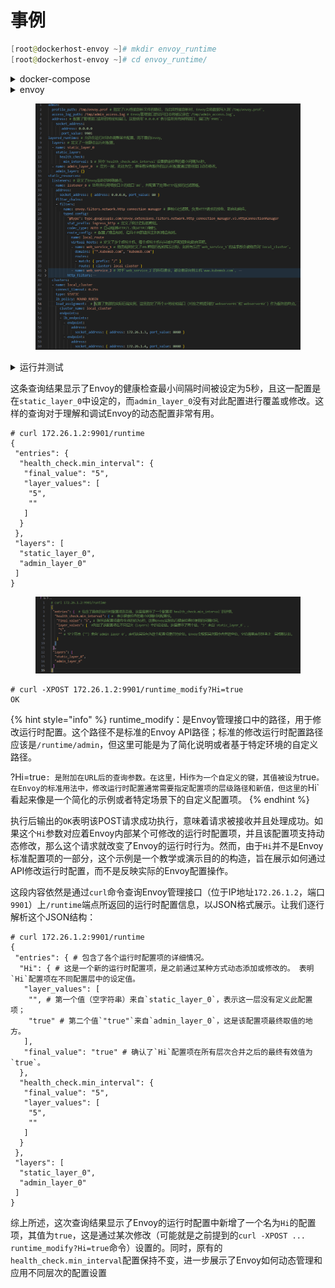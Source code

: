 # 事例

```powershell
[root@dockerhost-envoy ~]# mkdir envoy_runtime
[root@dockerhost-envoy ~]# cd envoy_runtime/
```



<details>

<summary>docker-compose</summary>

```powershell
# vim docker-compose.yaml
# cat docker-compose.yaml
version: '3.3'
services:
  envoy:
    image: envoyproxy/envoy:v1.30.1
    volumes:
    - ./envoy.yaml:/etc/envoy/envoy.yaml
    networks:
      envoymesh:
        ipv4_address: 172.26.1.2
        aliases:
        - front-proxy
    depends_on:
    - webserver01
    - webserver02
  webserver01:
    image: www.kubemsb.com/envoy/demoapp:v1.0
    environment:
      - PORT=8080
    hostname: webserver01
    networks:
      envoymesh:
        ipv4_address: 172.26.1.3
        aliases:
        - webserver01
  webserver02:
    image: www.kubemsb.com/envoy/demoapp:v1.0
    environment:
      - PORT=8080
    hostname: webserver02
    networks:
      envoymesh:
        ipv4_address: 172.26.1.4
        aliases:
        - webserver02
networks:
  envoymesh:
    driver: bridge
    ipam:
      config:
        - subnet: 172.26.1.0/24
```



</details>

<details>

<summary>envoy</summary>

```powershell
# vim envoy.yaml
# cat envoy.yaml
admin:
  profile_path: /tmp/envoy.prof
  access_log_path: /tmp/admin_access.log
  address:
    socket_address:
       address: 0.0.0.0
       port_value: 9901

layered_runtime:
  layers:
  - name: static_layer_0
    static_layer:
      health_check:
        min_interval: 5
  - name: admin_layer_0
    admin_layer: {}

static_resources:
  listeners:
  - name: listener_0
    address:
      socket_address: { address: 0.0.0.0, port_value: 80 }
    filter_chains:
    - filters:
      - name: envoy.filters.network.http_connection_manager
        typed_config:
          "@type": type.googleapis.com/envoy.extensions.filters.network.http_connection_manager.v3.HttpConnectionManager
          stat_prefix: ingress_http
          codec_type: AUTO
          route_config:
            name: local_route
            virtual_hosts:
            - name: web_service_1
              domains: ["*.kubemsb.com", "kubemsb.com"]
              routes:
              - match: { prefix: "/" }
                route: { cluster: local_cluster }
            - name: web_service_2
              domains: ["*.kubex.com","kubex.com"]
              routes:
              - match: { prefix: "/" }
                redirect:
                  host_redirect: "www.kubemsb.com"
          http_filters:
          - name: envoy.filters.http.router
            typed_config:
              "@type": type.googleapis.com/envoy.extensions.filters.http.router.v3.Router
  
  clusters:
  - name: local_cluster
    connect_timeout: 0.25s
    type: STATIC
    lb_policy: ROUND_ROBIN
    load_assignment:
      cluster_name: local_cluster
      endpoints:
      - lb_endpoints:
        - endpoint:
            address:
              socket_address: { address: 172.26.1.3, port_value: 8080 }
        - endpoint:
            address:
              socket_address: { address: 172.26.1.4, port_value: 8080 }
```

这段配置是Envoy代理的配置片段，主要涉及管理接口（Admin）、运行时层配置（Layered Runtime）以及静态资源定义（Static Resources），包括监听器（Listeners）和集群（Clusters）。下面是各部分的详细解释：

</details>

<figure><img src="../../../../.gitbook/assets/image (1) (1) (1) (1) (1) (1) (1) (1) (1).png" alt=""><figcaption></figcaption></figure>



<details>

<summary>运行并测试</summary>



</details>

这条查询结果显示了Envoy的健康检查最小间隔时间被设定为5秒，且这一配置是在`static_layer_0`中设定的，而`admin_layer_0`没有对此配置进行覆盖或修改。这样的查询对于理解和调试Envoy的动态配置非常有用。

```
# curl 172.26.1.2:9901/runtime
{
 "entries": {  
  "health_check.min_interval": {
   "final_value": "5",
   "layer_values": [
    "5",
    ""
   ]
  }
 },
 "layers": [
  "static_layer_0",
  "admin_layer_0"
 ]
}

```

<figure><img src="../../../../.gitbook/assets/image (2) (1) (1) (1) (1) (1) (1) (1) (1).png" alt=""><figcaption></figcaption></figure>

```
# curl -XPOST 172.26.1.2:9901/runtime_modify?Hi=true
OK
```

{% hint style="info" %}
runtime\_modify：是Envoy管理接口中的路径，用于修改运行时配置。这个路径不是标准的Envoy API路径；标准的修改运行时配置路径应该是`/runtime/admin`，但这里可能是为了简化说明或者基于特定环境的自定义路径。

?Hi=true`: 是附加在URL后的查询参数。在这里，`Hi`作为一个自定义的键，其值被设为`true`。在Envoy的标准用法中，修改运行时配置通常需要指定配置项的层级路径和新值，但这里的`Hi\`看起来像是一个简化的示例或者特定场景下的自定义配置项。
{% endhint %}

执行后输出的`OK`表明该POST请求成功执行，意味着请求被接收并且处理成功。如果这个`Hi`参数对应着Envoy内部某个可修改的运行时配置项，并且该配置项支持动态修改，那么这个请求就改变了Envoy的运行时行为。然而，由于`Hi`并不是Envoy标准配置项的一部分，这个示例是一个教学或演示目的的构造，旨在展示如何通过API修改运行时配置，而不是反映实际的Envoy配置操作。



这段内容依然是通过`curl`命令查询Envoy管理接口（位于IP地址`172.26.1.2`，端口`9901`）上`/runtime`端点所返回的运行时配置信息，以JSON格式展示。让我们逐行解析这个JSON结构：

```
# curl 172.26.1.2:9901/runtime
{
 "entries": { # 包含了各个运行时配置项的详细情况。
  "Hi": { # 这是一个新的运行时配置项，是之前通过某种方式动态添加或修改的。 表明`Hi`配置项在不同配置层中的设定值。
   "layer_values": [
    "", # 第一个值（空字符串）来自`static_layer_0`，表示这一层没有定义此配置项；
    "true" # 第二个值`"true"`来自`admin_layer_0`，这是该配置项最终取值的地方。
   ],
   "final_value": "true" # 确认了`Hi`配置项在所有层次合并之后的最终有效值为`true`。
  },
  "health_check.min_interval": {
   "final_value": "5",
   "layer_values": [
    "5",
    ""
   ]
  }
 },
 "layers": [
  "static_layer_0",
  "admin_layer_0"
 ]
}
```

综上所述，这次查询结果显示了Envoy的运行时配置中新增了一个名为`Hi`的配置项，其值为`true`，这是通过某次修改（可能就是之前提到的`curl -XPOST ... runtime_modify?Hi=true`命令）设置的。同时，原有的`health_check.min_interval`配置保持不变，进一步展示了Envoy如何动态管理和应用不同层次的配置设置
